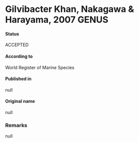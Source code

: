 Gilvibacter Khan, Nakagawa & Harayama, 2007 GENUS
=======

#### Status
ACCEPTED

#### According to
World Register of Marine Species

#### Published in
null

#### Original name
null

### Remarks
null